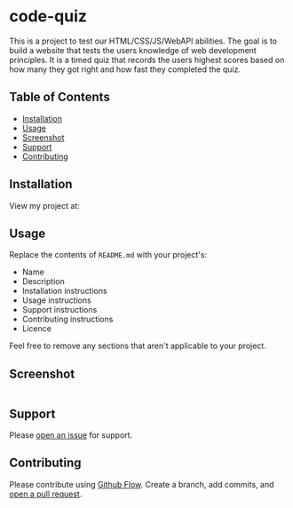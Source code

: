 # code-quiz
This is a project to test our HTML/CSS/JS/WebAPI abilities. The goal is to build a website that tests the users knowledge of web development principles. It is a timed quiz that records the users highest scores based on how many they got right and how fast they completed the quiz. 
## Table of Contents

- [Installation](#installation)
- [Usage](#usage)
- [Screenshot](#Screenshot)
- [Support](#support)
- [Contributing](#contributing)

## Installation

View my project at: 

## Usage

Replace the contents of `README.md` with your project's:

- Name
- Description
- Installation instructions
- Usage instructions
- Support instructions
- Contributing instructions
- Licence

Feel free to remove any sections that aren't applicable to your project.


## Screenshot

![]()

## Support

Please [open an issue](https://github.com/fraction/readme-boilerplate/issues/new) for support.

## Contributing

Please contribute using [Github Flow](https://guides.github.com/introduction/flow/). Create a branch, add commits, and [open a pull request](https://github.com/fraction/readme-boilerplate/compare/).

